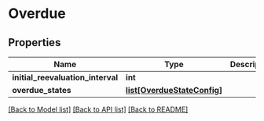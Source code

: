 # Overdue

## Properties
Name | Type | Description | Notes
------------ | ------------- | ------------- | -------------
**initial_reevaluation_interval** | **int** |  | [optional] 
**overdue_states** | [**list[OverdueStateConfig]**](OverdueStateConfig.md) |  | [optional] 

[[Back to Model list]](../README.md#documentation-for-models) [[Back to API list]](../README.md#documentation-for-api-endpoints) [[Back to README]](../README.md)

